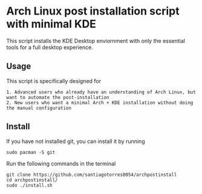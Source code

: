 # Arch Linux post installation script with minimal KDE
This script installs the KDE Desktop enviornment with only the essential tools for a full desktop experience.

## Usage
This script is specifically designed for

    1. Advanced users who already have an understanding of Arch Linux, but want to automate the post-installation
    2. New users who want a minimal Arch + KDE installation without doing the manual configuration

## Install
If you have not installed git, you can install it by running
```
sudo pacman -S git
```

Run the following commands in the terminal
```
git clone https://github.com/santiagotorres0054/archpostinstall
cd archpostinstall/
sudo ./install.sh
```
